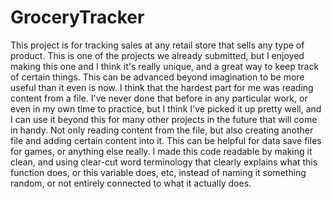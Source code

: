 # GroceryTracker

This project is for tracking sales at any retail store that sells any type of product. This is one of the projects we already submitted, but I enjoyed making this one and I think it's really unique, and a great way to keep track of certain things. This can be advanced beyond imagination to be more useful than it even is now. I think that the hardest part for me was reading content from a file. I've never done that before in any particular work, or even in my own time to practice, but I think I've picked it up pretty well, and I can use it beyond this for many other projects in the future that will come in handy. Not only reading content from the file, but also creating another file and adding certain content into it. This can be helpful for data save files for games, or anything else really. I made this code readable by making it clean, and using clear-cut word terminology that clearly explains what this function does, or this variable does, etc, instead of naming it something random, or not entirely connected to what it actually does.
